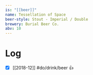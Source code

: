 ```yaml
---
is: "[[beer]]"
name: Tessellation of Space
beer-style: Stout - Imperial / Double
brewery: Burial Beer Co.
abv: 10
---
```

# Log
- [x] [[2018-12]] #do/drink/beer 👍
